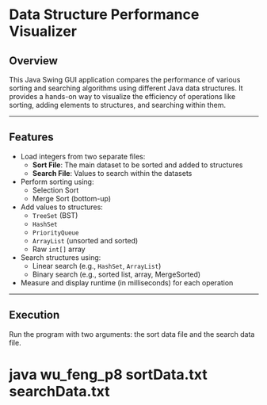 # Data Structure Performance Visualizer

## Overview

This Java Swing GUI application compares the performance of various sorting and searching algorithms using different Java data structures. It provides a hands-on way to visualize the efficiency of operations like sorting, adding elements to structures, and searching within them.

---

## Features

- Load integers from two separate files:
  - **Sort File**: The main dataset to be sorted and added to structures
  - **Search File**: Values to search within the datasets
- Perform sorting using:
  - Selection Sort
  - Merge Sort (bottom-up)
- Add values to structures:
  - `TreeSet` (BST)
  - `HashSet`
  - `PriorityQueue`
  - `ArrayList` (unsorted and sorted)
  - Raw `int[]` array
- Search structures using:
  - Linear search (e.g., `HashSet`, `ArrayList`)
  - Binary search (e.g., sorted list, array, MergeSorted)
- Measure and display runtime (in milliseconds) for each operation

---

## Execution
Run the program with two arguments: the sort data file and the search data file.
# java wu_feng_p8 sortData.txt searchData.txt

